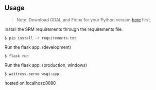## Usage

> Note: Download GDAL and Fiona for your Python version [here](https://www.lfd.uci.edu/~gohlke/pythonlibs/) first.

Install the SRM requirements through the requirements file.

```
$ pip install -r requirements.txt
```

Run the flask app. (development)

```
$ flask run
```

Run the flask app. (production, windows)
```
$ waitress-serve wsgi:app
```
hosted on localhost:8080
